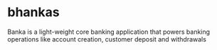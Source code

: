 # bhankas
Banka is a light-weight core banking application that powers banking operations like account creation, customer deposit and withdrawals

